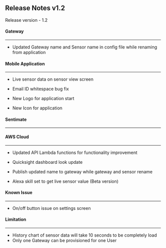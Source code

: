 ## Release Notes v1.2

Release version - 1.2



#### Gateway

---------------------

* Updated Gateway name  and Sensor name in config  file while renaming from application 



#### Mobile Application

-------------------

* Live sensor data on sensor view screen 

* Email ID whitespace bug fix

* New Logo for application start

* New Icon for application

  


#### Sentimate

-----------------------



#### AWS Cloud 

-----------

* Updated API Lambda functions for functionality improvement

* Quicksight dashboard look update

* Publish updated name to gateway while gateway and sensor rename

* Alexa skill set to get live sensor value (Beta version)

  

#### **Known Issue**

--------------------

- On/off button issue on settings screen



#### **Limitation**

-----------------

* History chart of sensor data will take 10 seconds to be completely load
* Only one Gateway can be provisioned for one User